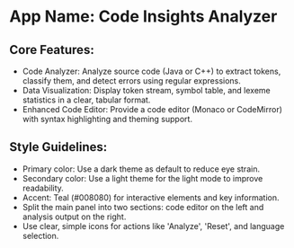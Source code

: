 # **App Name**: Code Insights Analyzer

## Core Features:

- Code Analyzer: Analyze source code (Java or C++) to extract tokens, classify them, and detect errors using regular expressions.
- Data Visualization: Display token stream, symbol table, and lexeme statistics in a clear, tabular format.
- Enhanced Code Editor: Provide a code editor (Monaco or CodeMirror) with syntax highlighting and theming support.

## Style Guidelines:

- Primary color: Use a dark theme as default to reduce eye strain.
- Secondary color: Use a light theme for the light mode to improve readability.
- Accent: Teal (#008080) for interactive elements and key information.
- Split the main panel into two sections: code editor on the left and analysis output on the right.
- Use clear, simple icons for actions like 'Analyze', 'Reset', and language selection.
